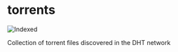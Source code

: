 torrents 
========
![Indexed](https://img.shields.io/badge/indexed-144045-blue)

Collection of torrent files discovered in the DHT network
